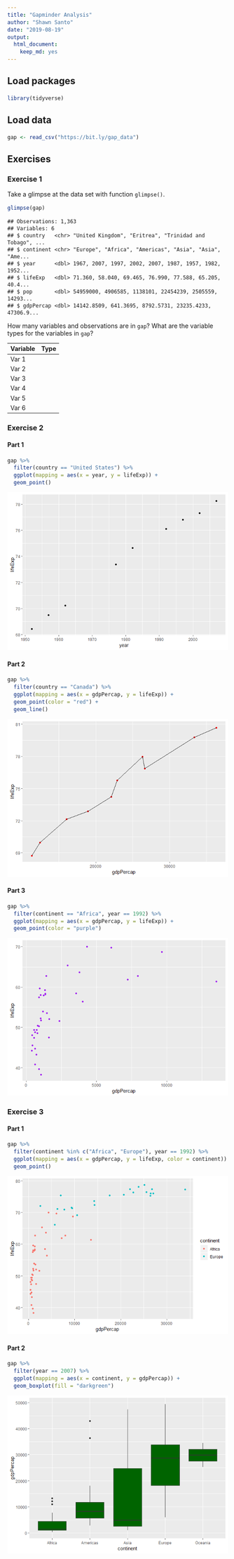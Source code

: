 ```yaml
---
title: "Gapminder Analysis"
author: "Shawn Santo"
date: "2019-08-19"
output: 
  html_document: 
    keep_md: yes
---
```





## Load packages


```r
library(tidyverse)
```

## Load data


```r
gap <- read_csv("https://bit.ly/gap_data")
```

## Exercises

### Exercise 1

Take a glimpse at the data set with function `glimpse()`.


```r
glimpse(gap)
```

```
## Observations: 1,363
## Variables: 6
## $ country   <chr> "United Kingdom", "Eritrea", "Trinidad and Tobago", ...
## $ continent <chr> "Europe", "Africa", "Americas", "Asia", "Asia", "Ame...
## $ year      <dbl> 1967, 2007, 1997, 2002, 2007, 1987, 1957, 1982, 1952...
## $ lifeExp   <dbl> 71.360, 58.040, 69.465, 76.990, 77.588, 65.205, 40.4...
## $ pop       <dbl> 54959000, 4906585, 1138101, 22454239, 2505559, 14293...
## $ gdpPercap <dbl> 14142.8509, 641.3695, 8792.5731, 23235.4233, 47306.9...
```

How many variables and observations are in `gap`? What are the variable types
for the variables in `gap`?

Variable | Type
---------|----------
Var 1    |
Var 2    |
Var 3    |
Var 4    |
Var 5    |
Var 6    |


### Exercise 2

#### Part 1


```r
gap %>% 
  filter(country == "United States") %>% 
  ggplot(mapping = aes(x = year, y = lifeExp)) +
  geom_point()
```

![](gapminder_files/figure-html/unnamed-chunk-1-1.png)<!-- -->

#### Part 2


```r
gap %>% 
  filter(country == "Canada") %>% 
  ggplot(mapping = aes(x = gdpPercap, y = lifeExp)) +
  geom_point(color = "red") +
  geom_line()
```

![](gapminder_files/figure-html/unnamed-chunk-2-1.png)<!-- -->

#### Part 3


```r
gap %>% 
  filter(continent == "Africa", year == 1992) %>% 
  ggplot(mapping = aes(x = gdpPercap, y = lifeExp)) +
  geom_point(color = "purple")
```

![](gapminder_files/figure-html/unnamed-chunk-3-1.png)<!-- -->



### Exercise 3

#### Part 1


```r
gap %>% 
  filter(continent %in% c("Africa", "Europe"), year == 1992) %>% 
  ggplot(mapping = aes(x = gdpPercap, y = lifeExp, color = continent)) +
  geom_point()
```

![](gapminder_files/figure-html/unnamed-chunk-4-1.png)<!-- -->

#### Part 2


```r
gap %>% 
  filter(year == 2007) %>% 
  ggplot(mapping = aes(x = continent, y = gdpPercap)) +
  geom_boxplot(fill = "darkgreen")
```

![](gapminder_files/figure-html/unnamed-chunk-5-1.png)<!-- -->


